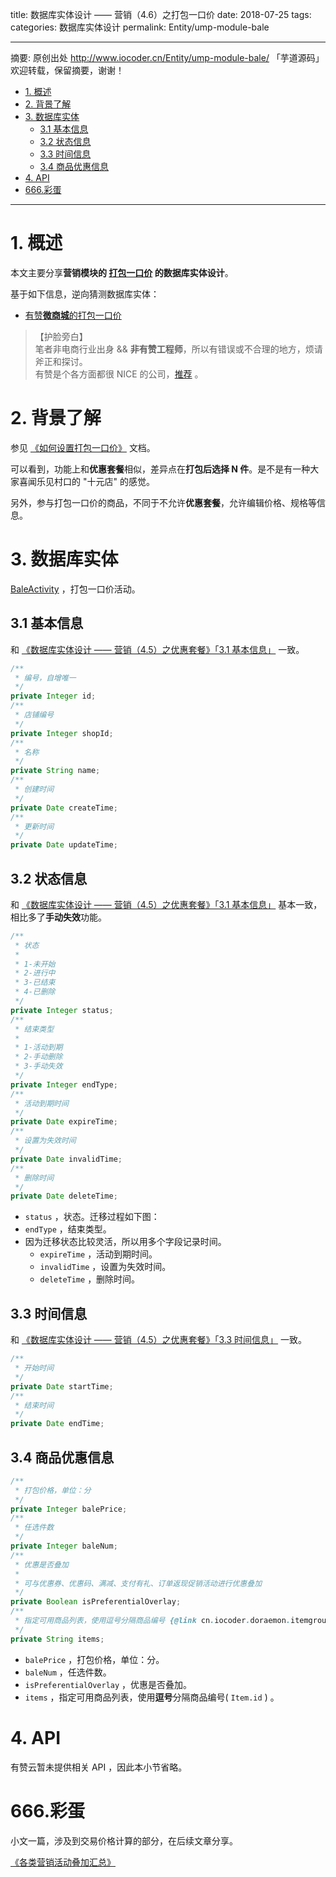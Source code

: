 title: 数据库实体设计 —— 营销（4.6）之打包一口价
date: 2018-07-25
tags:
categories: 数据库实体设计
permalink: Entity/ump-module-bale

-------

摘要: 原创出处 http://www.iocoder.cn/Entity/ump-module-bale/ 「芋道源码」欢迎转载，保留摘要，谢谢！

- [1. 概述](http://www.iocoder.cn/Entity/ump-module-bale/)
- [2. 背景了解](http://www.iocoder.cn/Entity/ump-module-bale/)
- [3. 数据库实体](http://www.iocoder.cn/Entity/ump-module-bale/)
  - [3.1 基本信息](http://www.iocoder.cn/Entity/ump-module-bale/)
  - [3.2 状态信息](http://www.iocoder.cn/Entity/ump-module-bale/)
  - [3.3 时间信息](http://www.iocoder.cn/Entity/ump-module-bale/)
  - [3.4 商品优惠信息](http://www.iocoder.cn/Entity/ump-module-bale/)
- [4. API](http://www.iocoder.cn/Entity/ump-module-bale/)
- [666.彩蛋](http://www.iocoder.cn/Entity/ump-module-bale/)

-------

# 1. 概述

本文主要分享**营销模块的 [打包一口价](#) 的数据库实体设计**。

[](http://www.iocoder.cn/images/Entity/2018_07_25/01.png)

基于如下信息，逆向猜测数据库实体：

* [有赞**微商城**的打包一口价](https://www.youzan.com/v2/ump/bale#/)

> 【护脸旁白】  
> 笔者非电商行业出身 && **非有赞工程师**，所以有错误或不合理的地方，烦请斧正和探讨。  
> 有赞是个各方面都很 NICE 的公司，[推荐](http://www.iocoder.cn/NeiTui/hangzhou/?self) 。

# 2. 背景了解

参见 [《如何设置打包一口价》](https://help.youzan.com/qa#/menu/2201/detail/1014?_k=8hrcbn) 文档。

[](http://www.iocoder.cn/images/Entity/2018_07_25/02.png)

可以看到，功能上和**优惠套餐**相似，差异点在**打包后选择 N 件**。是不是有一种大家喜闻乐见村口的 "十元店" 的感觉。

另外，参与打包一口价的商品，不同于不允许**优惠套餐**，允许编辑价格、规格等信息。

# 3. 数据库实体

[BaleActivity](todo) ，打包一口价活动。

## 3.1 基本信息

和 [《数据库实体设计 —— 营销（4.5）之优惠套餐》「3.1 基本信息」](http://www.iocoder.cn/Entity/ump-module-package-buy/?self) 一致。

```Java
/**
 * 编号，自增唯一
 */
private Integer id;
/**
 * 店铺编号
 */
private Integer shopId;
/**
 * 名称
 */
private String name;
/**
 * 创建时间
 */
private Date createTime;
/**
 * 更新时间
 */
private Date updateTime;
```

## 3.2 状态信息

和 [《数据库实体设计 —— 营销（4.5）之优惠套餐》「3.1 基本信息」](http://www.iocoder.cn/Entity/ump-module-package-buy/?self) 基本一致，相比多了**手动失效**功能。

```Java
/**
 * 状态
 *
 * 1-未开始
 * 2-进行中
 * 3-已结束
 * 4-已删除
 */
private Integer status;
/**
 * 结束类型
 *
 * 1-活动到期
 * 2-手动删除
 * 3-手动失效
 */
private Integer endType;
/**
 * 活动到期时间
 */
private Date expireTime;
/**
 * 设置为失效时间
 */
private Date invalidTime;
/**
 * 删除时间
 */
private Date deleteTime;
```

* `status` ，状态。迁移过程如下图：  [](http://www.iocoder.cn/images/Entity/2018_07_05/03.png) 
* `endType` ，结束类型。
* 因为迁移状态比较灵活，所以用多个字段记录时间。
    * `expireTime` ，活动到期时间。
    * `invalidTime` ，设置为失效时间。
    * `deleteTime` ，删除时间。

## 3.3 时间信息

和 [《数据库实体设计 —— 营销（4.5）之优惠套餐》「3.3 时间信息」](http://www.iocoder.cn/Entity/ump-module-package-buy/?self) 一致。

```Java
/**
 * 开始时间
 */
private Date startTime;
/**
 * 结束时间
 */
private Date endTime;
```

## 3.4 商品优惠信息

```Java
/**
 * 打包价格，单位：分
 */
private Integer balePrice;
/**
 * 任选件数
 */
private Integer baleNum;
/**
 * 优惠是否叠加
 *
 * 可与优惠券、优惠码、满减、支付有礼、订单返现促销活动进行优惠叠加
 */
private Boolean isPreferentialOverlay;
/**
 * 指定可用商品列表，使用逗号分隔商品编号 {@link cn.iocoder.doraemon.itemgroup.item.entity.Item#id}
 */
private String items;
```

* `balePrice` ，打包价格，单位：分。
* `baleNum` ，任选件数。
* `isPreferentialOverlay` ，优惠是否叠加。
* `items` ，指定可用商品列表，使用**逗号**分隔商品编号( `Item.id` ) 。

# 4. API

有赞云暂未提供相关 API ，因此本小节省略。

# 666.彩蛋

小文一篇，涉及到交易价格计算的部分，在后续文章分享。

[《各类营销活动叠加汇总》](https://help.youzan.com/qa#/menu/2196/detail/847?_k=pwgta7)


